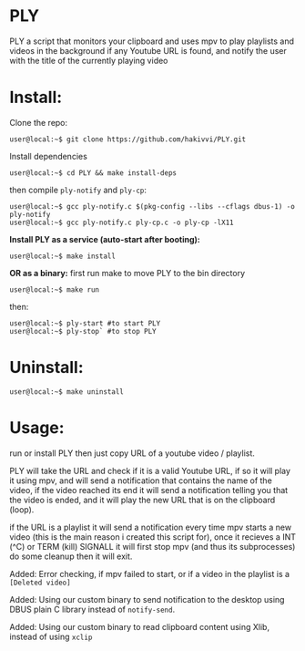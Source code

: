 # PLY
PLY a script that monitors your clipboard and uses mpv to play playlists and videos in the background if any Youtube URL is found, and notify the user with the title of the currently playing video

# Install:
Clone the repo:

```
user@local:~$ git clone https://github.com/hakivvi/PLY.git
```

Install dependencies

```
user@local:~$ cd PLY && make install-deps
```

then compile `ply-notify` and `ply-cp`:

```
user@local:~$ gcc ply-notify.c $(pkg-config --libs --cflags dbus-1) -o ply-notify
user@local:~$ gcc ply-notify.c ply-cp.c -o ply-cp -lX11
```
**Install PLY as a service (auto-start after booting):**

```
user@local:~$ make install
```

**OR as a binary:**
first run make to move PLY to the bin directory

```
user@local:~$ make run
```

then:

```
user@local:~$ ply-start #to start PLY
user@local:~$ ply-stop` #to stop PLY
```

# Uninstall:
```
user@local:~$ make uninstall
```
# Usage:
run or install PLY then just copy URL of a youtube video / playlist.

PLY will take the URL and check if it is a valid Youtube URL, if so it will play it using mpv, and will send a notification that contains the name of the video, if the video reached its end it will send a notification telling you that the video is ended, and it will play the new URL that is on the clipboard (loop).

if the URL is a playlist it will send a notification every time mpv starts a new video (this is the main reason i created this script for), once it recieves a INT (^C) or TERM (kill) SIGNALL it will first stop mpv (and thus its subprocesses) do some cleanup then it will exit.

Added: Error checking, if mpv failed to start, or if a video in the playlist is a `[Deleted video]`

Added: Using our custom binary to send notification to the desktop using DBUS plain C library instead of `notify-send`.

Added: Using our custom binary to read clipboard content using Xlib, instead of using `xclip`
